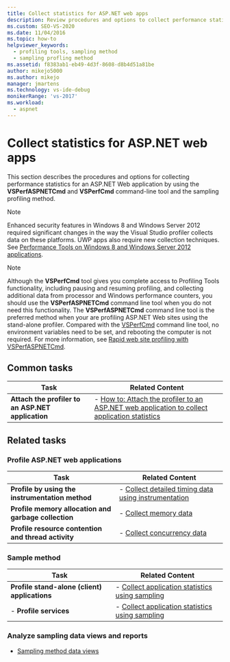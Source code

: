 ```yaml
---
title: Collect statistics for ASP.NET web apps
description: Review procedures and options to collect performance statistics for ASP.NET Web apps using the VSPerfASPNETCmd and VSPerfCmd tool and the sampling profiling method.
ms.custom: SEO-VS-2020
ms.date: 11/04/2016
ms.topic: how-to
helpviewer_keywords: 
  - profiling tools, sampling method
  - sampling profling method
ms.assetid: f8383ab1-eb49-4d3f-8608-d8b4d51a81be
author: mikejo5000
ms.author: mikejo
manager: jmartens
ms.technology: vs-ide-debug
monikerRange: 'vs-2017'
ms.workload: 
  - aspnet
---
```

# Collect statistics for ASP.NET web apps

This section describes the procedures and options for collecting performance statistics for an ASP.NET Web application by using the **VSPerfASPNETCmd** and **VSPerfCmd** command-line tool and the sampling profiling method.

> [!NOTE]
> Enhanced security features in Windows 8 and Windows Server 2012 required significant changes in the way the Visual Studio profiler collects data on these platforms. UWP apps also require new collection techniques. See [Performance Tools on Windows 8 and Windows Server 2012 applications](../profiling/performance-tools-on-windows-8-and-windows-server-2012-applications.md).

> [!NOTE]
> Although the **VSPerfCmd** tool gives you complete access to Profiling Tools functionality, including pausing and resuming profiling, and collecting additional data from processor and Windows performance counters, you should use the  **VSPerfASPNETCmd** command line tool when you do not need this functionality. The **VSPerfASPNETCmd** command line tool is the preferred method when your are profiling ASP.NET Web sites using the stand-alone profiler. Compared with the [VSPerfCmd](../profiling/vsperfcmd.md) command line tool, no environment variables need to be set, and rebooting the computer is not required. For more information, see [Rapid web site profiling with VSPerfASPNETCmd](../profiling/rapid-web-site-profiling-with-vsperfaspnetcmd.md).

## Common tasks

|Task|Related Content|
|----------|---------------------|
|**Attach the profiler to an ASP.NET application**|-   [How to: Attach the profiler to an ASP.NET web application to collect application statistics](../profiling/how-to-attach-the-profiler-to-an-aspnet-web-application-to-collect-application-statistics-by-using-the-command-line.md)|

## Related tasks

### Profile ASP.NET web applications

|Task|Related Content|
|----------|---------------------|
|**Profile by using the instrumentation method**|-   [Collect detailed timing data using instrumentation](../profiling/collecting-detailed-timing-data-aspnet-profiler-instrumentation-method.md)|
|**Profile memory allocation and garbage collection**|-   [Collect memory data](../profiling/collecting-memory-data-from-an-aspnet-web-application.md)|
|**Profile resource contention and thread activity**|-   [Collect concurrency data](../profiling/collecting-concurrency-data-for-an-aspnet-web-application.md)|

### Sample method

|Task|Related Content|
|----------|---------------------|
|**Profile stand-alone (client) applications**|-   [Collect application statistics using sampling](../profiling/collecting-application-statistics-for-stand-alone-applications.md)|
|-   **Profile services**|-   [Collect application statistics using sampling](../profiling/collecting-application-statistics-for-services-by-using-the-profiler-sampling-method.md)|

### Analyze sampling data views and reports
- [Sampling method data views](../profiling/profiler-sampling-method-data-views.md)
